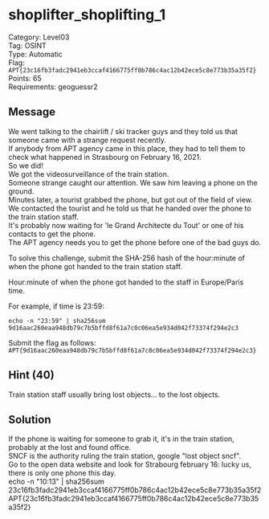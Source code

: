 # shoplifter_shoplifting_1

Category: Level03  
Tag: OSINT  
Type: Automatic  
Flag: `APT{23c16fb3fadc2941eb3ccaf4166775ff0b786c4ac12b42ece5c8e773b35a35f2}`  
Points: 65  
Requirements: geoguessr2  

## Message
We went talking to the chairlift / ski tracker guys and they told us that someone came with a strange request recently.  
If anybody from APT agency came in this place, they had to tell them to check what happened in Strasbourg on February 16, 2021.  
So we did!  
We got the videosurveillance of the train station.  
Someone strange caught our attention. We saw him leaving a phone on the ground.  
Minutes later, a tourist grabbed the phone, but got out of the field of view.  
We contacted the tourist and he told us that he handed over the phone to the train station staff.  
It's probably now waiting for 'le Grand Architecte du Tout' or one of his contacts to get the phone.  
The APT agency needs you to get the phone before one of the bad guys do.  

To solve this challenge, submit the SHA-256 hash of the hour:minute of when the phone got handed to the train station staff.  

Hour:minute of when the phone got handed to the staff in Europe/Paris time.  

For example, if time is 23:59:
```
echo -n "23:59" | sha256sum
9d16aac260eaa948db79c7b5bffd8f61a7c0c06ea5e934d042f73374f294e2c3
```

Submit the flag as follows:  
`APT{9d16aac260eaa948db79c7b5bffd8f61a7c0c06ea5e934d042f73374f294e2c3}`

## Hint (40)
Train station staff usually bring lost objects... to the lost objects.

## Solution
If the phone is waiting for someone to grab it, it's in the train station, probably at the lost and found office.  
SNCF is the authority ruling the train station, google "lost object sncf".  
Go to the open data website and look for Strabourg february 16: lucky us, there is only one phone this day.  
echo -n "10:13" | sha256sum  
23c16fb3fadc2941eb3ccaf4166775ff0b786c4ac12b42ece5c8e773b35a35f2  
APT{23c16fb3fadc2941eb3ccaf4166775ff0b786c4ac12b42ece5c8e773b35a35f2}  
